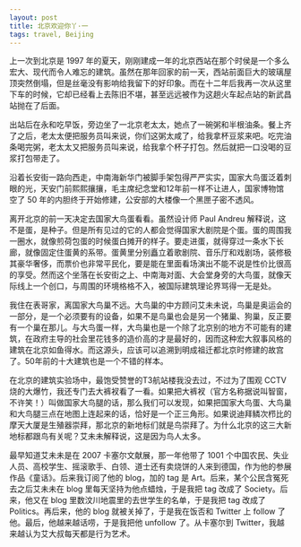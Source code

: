 ```yaml
---
layout: post
title: 北京欢迎你丫·一
tags: travel, Beijing
---
```


上一次到北京是 1997 年的夏天，刚刚建成一年的北京西站在那个时侯是一个多么宏大、现代而令人难忘的建筑。虽然在那年回家的前一天，西站前面巨大的玻璃屋顶突然倒塌，但是丝毫没有影响给我留下的好印象。而在十二年后我再一次从这里下车的时候，它却已经看上去陈旧不堪，甚至远远被作为这趟火车起点站的新武昌站抛在了后面。

出站后在永和吃早饭，旁边坐了一北京老太太，她点了一碗粥和半根油条。餐上齐了之后，老太太便把服务员叫来说，你们这粥太咸了，给我拿杯豆浆来吧。吃完油条喝完粥，老太太又把服务员叫来说，给我拿个杯子打包。然后就把一口没喝的豆浆打包带走了。

沿着长安街一路向西走，中南海新华门被脚手架包得严严实实，国家大鸟蛋泛着刺眼的光，天安门前熙熙攘攘，毛主席纪念堂和12年前一样不让进人，国家博物馆空了 50 年的内胆终于开始修建，公安部的大楼像一个黑匣子密不透风。

离开北京的前一天决定去国家大鸟蛋看看。虽然设计师 Paul Andreu 解释说，这不是蛋，是种子。但是所有见过的它的人都会觉得国家大剧院是个蛋。蛋的周围我一圈水，就像煎荷包蛋的时候蛋白摊开的样子。要走进蛋，就得穿过一条水下长廊，就像固定住蛋黄的系带。蛋黄里分别矗立着歌剧院、音乐厅和戏剧场，装修极其豪华奢侈，而票价也非常平民化，要是能在里面看场演出不能不说是性价比很高的享受。然而这个坐落在长安街之上、中南海对面、大会堂身旁的大鸟蛋，就像天际线上一个创口，与周围的环境格格不入，被国际建筑理论界骂得一无是处。

我住在表哥家，离国家大鸟巢不远。大鸟巢的中方顾问艾未未说，鸟巢是奥运会的一部分，是一个必须要有的设备，如果不是鸟巢也会是另一个猪巢、狗巢，反正要有一个巢在那儿。与大鸟蛋一样，大鸟巢也是一个除了北京别的地方不可能有的建筑，在政府主导的社会里花钱多的造价高的才是最好的，因而这种宏大叙事风格的建筑在北京如鱼得水。而这源头，应该可以追溯到明成祖迁都北京时修建的故宫了。50年前的十大建筑也是一个不错的样本。

在北京的建筑实验场中，最饱受赞誉的T3航站楼我没去过，不过为了围观 CCTV 烧的大爆竹，我还专门去大裤衩看了一看。如果把大裤衩（官方名称据说叫智窗，不许笑！）叫做国家大鸟腿的话，那么我们可以发现，如果把国家大鸟蛋、大鸟巢和大鸟腿三点在地图上连起来的话，恰好是一个正三角形。如果说迪拜鳞次栉比的摩天大厦是生殖器崇拜，那北京的新地标们就是鸟崇拜了。为什么北京的这三大新地标都跟鸟有关呢？艾未未解释说，这是因为鸟人太多。

最早知道艾未未是在 2007 卡塞尔文献展，那一年他带了 1001 个中国农民、失业人员、高校学生、摇滚歌手、白领、道士还有卖烧饼的人来到德国，作为他的参展作品《童话》。后来我订阅了他的 blog，加的 tag 是 Art。后来，某个公民含冤死去之后艾未未在 blog 里每天坚持为他点蜡烛，于是我把 tag 改成了 Society。后来，他又在 blog 里数汶川地震里的去世学生的名单，于是我把 tag 改成了 Politics。再后来，他的 blog 就被关掉了，于是我在饭否和 Twitter 上 follow 了他。最后，他越来越话唠，于是我把他 unfollow 了。从卡塞尔到 Twitter，我越来越认为艾大叔每天都是行为艺术。
